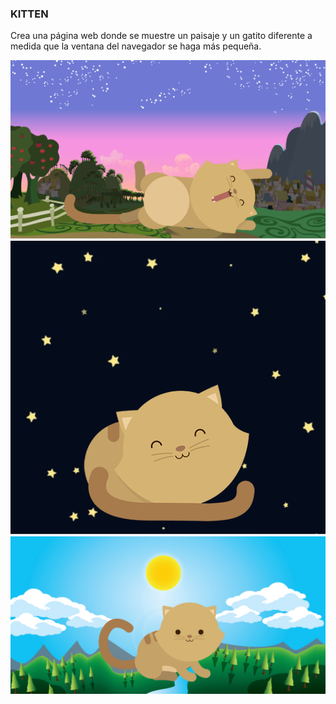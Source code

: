### KITTEN

Crea una página web donde se muestre un paisaje y un gatito diferente a medida que la ventana del navegador se haga más pequeña.

![](assets/images/kitten-dawn.png)
![](assets/images/kitten-night.png)
![](assets/images/kitten-sunnyday.png)
